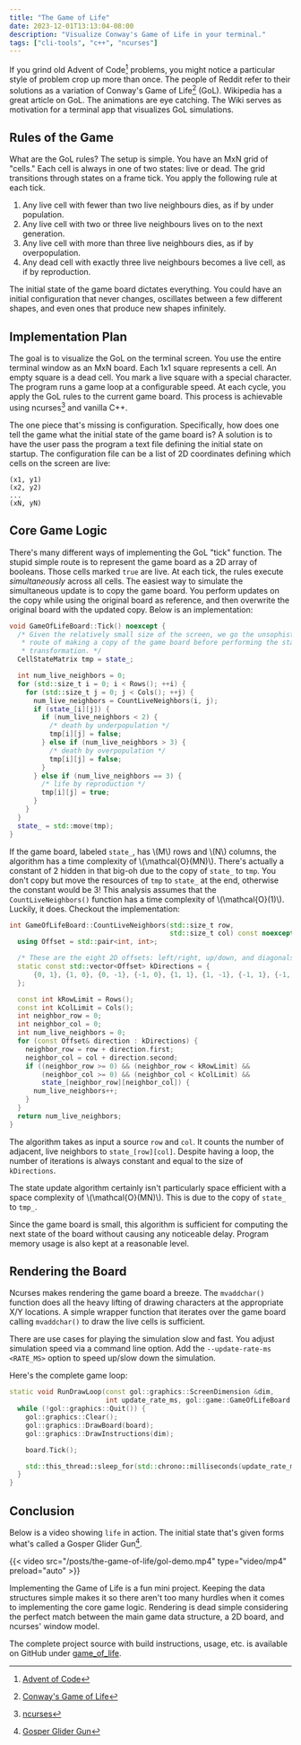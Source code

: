 ```yaml
---
title: "The Game of Life"
date: 2023-12-01T13:13:04-08:00
description: "Visualize Conway's Game of Life in your terminal."
tags: ["cli-tools", "c++", "ncurses"]
---
```


If you grind old Advent of Code[^1] problems, you might notice a particular
style of problem crop up more than once. The people of Reddit refer to their
solutions as a variation of Conway's Game of Life[^2] (GoL). Wikipedia has a
great article on GoL. The animations are eye catching. The Wiki serves as
motivation for a terminal app that visualizes GoL simulations.

## Rules of the Game

What are the GoL rules? The setup is simple. You have an MxN grid of "cells."
Each cell is always in one of two states: live or dead. The grid transitions
through states on a frame tick. You apply the following rule at each tick.

1. Any live cell with fewer than two live neighbours dies, as if by
   under population.
2. Any live cell with two or three live neighbours lives on to the next
   generation.
3. Any live cell with more than three live neighbours dies, as if by
   overpopulation.
4. Any dead cell with exactly three live neighbours becomes a live cell, as if
   by reproduction.

The initial state of the game board dictates everything. You could have an
initial configuration that never changes, oscillates between a few different
shapes, and even ones that produce new shapes infinitely.

## Implementation Plan

The goal is to visualize the GoL on the terminal screen. You use the entire
terminal window as an MxN board. Each 1x1 square represents a cell. An empty
square is a dead cell. You mark a live square with a special character. The
program runs a game loop at a configurable speed. At each cycle, you apply the
GoL rules to the current game board. This process is achievable using
ncurses[^3] and vanilla C++.

The one piece that's missing is configuration. Specifically, how does one tell
the game what the initial state of the game board is? A solution is to have the
user pass the program a text file defining the initial state on startup. The
configuration file can be a list of 2D coordinates defining which cells on the
screen are live:

```text
(x1, y1)
(x2, y2)
...
(xN, yN)
```

## Core Game Logic

There's many different ways of implementing the GoL "tick" function. The stupid
simple route is to represent the game board as a 2D array of booleans. Those
cells marked `true` are live. At each tick, the rules execute *simultaneously*
across all cells. The easiest way to simulate the simultaneous update is to copy
the game board. You perform updates on the copy while using the original board
as reference, and then overwrite the original board with the updated copy. Below
is an implementation:

```cpp
void GameOfLifeBoard::Tick() noexcept {
  /* Given the relatively small size of the screen, we go the unsophisticated
   * route of making a copy of the game board before performing the state
   * transformation. */
  CellStateMatrix tmp = state_;

  int num_live_neighbors = 0;
  for (std::size_t i = 0; i < Rows(); ++i) {
    for (std::size_t j = 0; j < Cols(); ++j) {
      num_live_neighbors = CountLiveNeighbors(i, j);
      if (state_[i][j]) {
        if (num_live_neighbors < 2) {
          /* death by underpopulation */
          tmp[i][j] = false;
        } else if (num_live_neighbors > 3) {
          /* death by overpopulation */
          tmp[i][j] = false;
        }
      } else if (num_live_neighbors == 3) {
        /* life by reproduction */
        tmp[i][j] = true;
      }
    }
  }
  state_ = std::move(tmp);
}
```

If the game board, labeled `state_`, has \\(M\\) rows and \\(N\\) columns, the
algorithm has a time complexity of \\(\mathcal{O}(MN)\\). There's actually a
constant of 2 hidden in that big-oh due to the copy of `state_` to `tmp`. You
don't copy but move the resources of `tmp` to `state_` at the end, otherwise the
constant would be 3! This analysis assumes that the `CountLiveNeighbors()`
function has a time complexity of \\(\mathcal{O}(1)\\). Luckily, it does.
Checkout the implementation:

```cpp
int GameOfLifeBoard::CountLiveNeighbors(std::size_t row,
                                        std::size_t col) const noexcept {
  using Offset = std::pair<int, int>;

  /* These are the eight 2D offsets: left/right, up/down, and diagonals. */
  static const std::vector<Offset> kDirections = {
      {0, 1}, {1, 0}, {0, -1}, {-1, 0}, {1, 1}, {1, -1}, {-1, 1}, {-1, -1},
  };

  const int kRowLimit = Rows();
  const int kColLimit = Cols();
  int neighbor_row = 0;
  int neighbor_col = 0;
  int num_live_neighbors = 0;
  for (const Offset& direction : kDirections) {
    neighbor_row = row + direction.first;
    neighbor_col = col + direction.second;
    if ((neighbor_row >= 0) && (neighbor_row < kRowLimit) &&
        (neighbor_col >= 0) && (neighbor_col < kColLimit) &&
        state_[neighbor_row][neighbor_col]) {
      num_live_neighbors++;
    }
  }
  return num_live_neighbors;
}
```

The algorithm takes as input a source `row` and `col`. It counts the number of
adjacent, live neighbors to `state_[row][col]`. Despite having a loop, the
number of iterations is always constant and equal to the size of `kDirections`.

The state update algorithm certainly isn't particularly space efficient with a
space complexity of \\(\mathcal{O}(MN)\\). This is due to the copy of `state_`
to `tmp_`.

Since the game board is small, this algorithm is sufficient for computing the
next state of the board without causing any noticeable delay. Program memory
usage is also kept at a reasonable level.

## Rendering the Board

Ncurses makes rendering the game board a breeze. The `mvaddchar()` function does
all the heavy lifting of drawing characters at the appropriate X/Y locations. A
simple wrapper function that iterates over the game board calling `mvaddchar()`
to draw the live cells is sufficient.

There are use cases for playing the simulation slow and fast. You adjust
simulation speed via a command line option. Add the `--update-rate-ms <RATE_MS>`
option to speed up/slow down the simulation. 

Here's the complete game loop:

```cpp
static void RunDrawLoop(const gol::graphics::ScreenDimension &dim,
                        int update_rate_ms, gol::game::GameOfLifeBoard &board) {
  while (!gol::graphics::Quit()) {
    gol::graphics::Clear();
    gol::graphics::DrawBoard(board);
    gol::graphics::DrawInstructions(dim);

    board.Tick();

    std::this_thread::sleep_for(std::chrono::milliseconds(update_rate_ms));
  }
}
```

## Conclusion

Below is a video showing `life` in action. The initial state that's given forms
what's called a Gosper Glider Gun[^4].

{{< video src="/posts/the-game-of-life/gol-demo.mp4" type="video/mp4" preload="auto" >}}

Implementing the Game of Life is a fun mini project. Keeping the data structures
simple makes it so there aren't too many hurdles when it comes to implementing
the core game logic. Rendering is dead simple considering the perfect match
between the main game data structure, a 2D board, and ncurses' window model.

The complete project source with build instructions, usage, etc. is available on
GitHub under [game_of_life][4].

[1]: https://adventofcode.com/
[2]: https://en.wikipedia.org/wiki/Conway%27s_Game_of_Life
[3]: https://en.wikipedia.org/wiki/Ncurses
[4]: https://github.com/ivan-guerra/game_of_life
[5]: https://conwaylife.com/wiki/Gosper_glider_gun

[^1]: [Advent of Code][1]
[^2]: [Conway's Game of Life][2]
[^3]: [ncurses][3]
[^4]: [Gosper Glider Gun][5]
